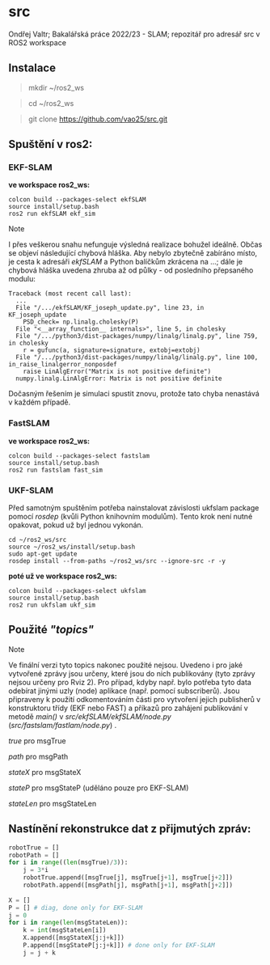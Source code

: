# src
Ondřej Valtr; Bakalářská práce 2022/23 - SLAM; repozitář pro adresář src v ROS2 workspace

## Instalace
> mkdir ~/ros2_ws

> cd ~/ros2_ws

> git clone https://github.com/vao25/src.git

## Spuštění v ros2:

### EKF-SLAM
**ve workspace ros2_ws:**
```
colcon build --packages-select ekfSLAM
source install/setup.bash
ros2 run ekfSLAM ekf_sim
```

> [!NOTE]
I přes veškerou snahu nefunguje výsledná realizace bohužel ideálně. Občas se objeví následující chybová hláška. Aby nebylo zbytečně zabíráno místo,
je cesta k adresáři *ekfSLAM* a Python balíčkům zkrácena na ...; dále je chybová hláška uvedena zhruba až od půlky - od posledního přepsaného modulu:

```console
Traceback (most recent call last):
  ...
  File "/.../ekfSLAM/KF_joseph_update.py", line 23, in KF_joseph_update
    PSD_check= np.linalg.cholesky(P)
  File "<__array_function__ internals>", line 5, in cholesky
  File "/.../python3/dist-packages/numpy/linalg/linalg.py", line 759, in cholesky
    r = gufunc(a, signature=signature, extobj=extobj)
  File "/.../python3/dist-packages/numpy/linalg/linalg.py", line 100, in_raise_linalgerror_nonposdef
    raise LinAlgError("Matrix is not positive definite")
  numpy.linalg.LinAlgError: Matrix is not positive definite
```

Dočasným řešením je simulaci spustit znovu, protože tato chyba nenastává v každém případě.


### FastSLAM
**ve workspace ros2_ws:**
```
colcon build --packages-select fastslam
source install/setup.bash
ros2 run fastslam fast_sim
```

### UKF-SLAM

Před samotným spuštěním potřeba nainstalovat závislosti ukfslam package pomocí *rosdep* (kvůli Python knihovním modulům). Tento krok není nutné opakovat, pokud už byl jednou vykonán.
```
cd ~/ros2_ws/src
source ~/ros2_ws/install/setup.bash
sudo apt-get update
rosdep install --from-paths ~/ros2_ws/src --ignore-src -r -y
```

**poté už ve workspace ros2_ws:**
```
colcon build --packages-select ukfslam
source install/setup.bash
ros2 run ukfslam ukf_sim
```


## Použité *"topics"*

> [!NOTE]
Ve finální verzi tyto topics nakonec použité nejsou. Uvedeno i pro jaké vytvořené zprávy jsou určeny, které jsou do nich publikovány (tyto zprávy nejsou určeny pro Rviz 2). Pro případ, kdyby např. bylo potřeba tyto data odebírat jinými uzly (node) aplikace (např. pomocí subscriberů). Jsou připraveny k použití odkomentováním části pro vytvoření jejich publisherů v konstruktoru třídy (EKF nebo FAST) a příkazů pro zahájení publikování v metodě *main()* v *src/ekfSLAM/ekfSLAM/node.py* (*src/fastslam/fastlam/node.py*) .

*true* pro msgTrue

*path* pro msgPath

*stateX* pro msgStateX

*stateP* pro msgStateP (uděláno pouze pro EKF-SLAM)

*stateLen* pro msgStateLen

## Nastínění rekonstrukce dat z přijmutých zpráv:

```python
robotTrue = []
robotPath = []
for i in range((len(msgTrue)/3)):
    j = 3*i
    robotTrue.append([msgTrue[j], msgTrue[j+1], msgTrue[j+2]])
    robotPath.append([msgPath[j], msgPath[j+1], msgPath[j+2]])
    
X = []
P = [] # diag, done only for EKF-SLAM
j = 0
for i in range(len(msgStateLen)):
    k = int(msgStateLen[i])
    X.append([msgStateX[j:j+k]])
    P.append([msgStateP[j:j+k]]) # done only for EKF-SLAM
    j = j + k
```   
